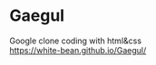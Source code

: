 # Gaegul
Google clone coding with html&amp;css                 
https://white-bean.github.io/Gaegul/
